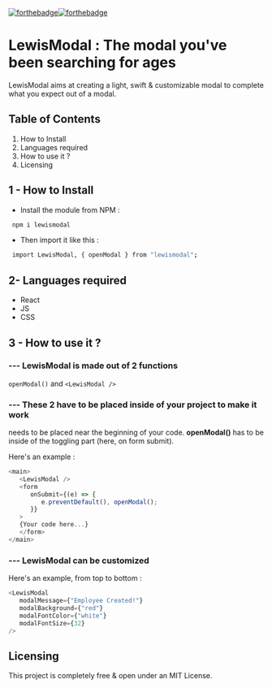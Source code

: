 [![forthebadge](https://forthebadge.com/images/badges/license-mit.svg)](https://forthebadge.com)[![forthebadge](https://forthebadge.com/images/badges/made-with-react.svg)](https://forthebadge.com)

# LewisModal : The modal you've been searching for ages

LewisModal aims at creating a light, swift & customizable modal to complete what you expect out of a modal.

## Table of Contents

1. How to Install
2. Languages required
3. How to use it ?
4. Licensing

## 1 - How to Install

-  Install the module from NPM :

```bash
 npm i lewismodal
```

-  Then import it like this :

```bash
 import LewisModal, { openModal } from "lewismodal";
```

## 2- Languages required

-  React
-  JS
-  CSS

## 3 - How to use it ?

### --- LewisModal is made out of 2 functions

`openModal()` and `<LewisModal />`

### --- These 2 have to be placed inside of your project to make it work

**<LewisModal />** needs to be placed near the beginning of your code.
**openModal()** has to be inside of the toggling part (here, on form submit).

Here's an example :

```javascript
<main>
   <LewisModal />
   <form
      onSubmit={(e) => {
         e.preventDefault(), openModal();
      }}
   >
   {Your code here...}
   </form>
</main>
```

### --- LewisModal can be customized

Here's an example, from top to bottom :

```javascript
<LewisModal
   modalMessage={"Employee Created!"}
   modalBackground={"red"}
   modalFontColor={"white"}
   modalFontSize={32}
/>
```

## Licensing

This project is completely free & open under an MIT License.
